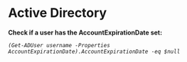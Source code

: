 # Active Directory

**Check if a user has the AccountExpirationDate set:**

*`(Get-ADUser username -Properties AccountExpirationDate).AccountExpirationDate -eq $null`*
